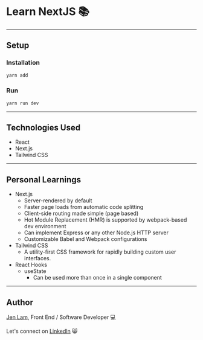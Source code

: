 # Learn NextJS 📚

---

## Setup

### Installation

```bash
yarn add
```

### Run

```bash
yarn run dev
```

---

## Technologies Used

- React
- Next.js
- Tailwind CSS

---

## Personal Learnings

- Next.js
  - Server-rendered by default
  - Faster page loads from automatic code splitting
  - Client-side routing made simple (page based)
  - Hot Module Replacement (HMR) is supported by webpack-based dev environment
  - Can implement Express or any other Node.js HTTP server
  - Customizable Babel and Webpack configurations
- Tailwind CSS
  - A utility-first CSS framework for rapidly building custom user interfaces.
- React Hooks
  - useState
    - Can be used more than once in a single component

---

## Author

[Jen Lam](https://github.com/agalcalledjen), Front End / Software Developer 💻

Let's connect on [LinkedIn](https://www.linkedin.com/in/agalcalledjen/) 😸

